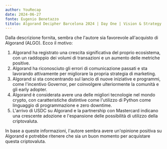 ```yaml
---
author: YouRecap
date: 2024-06-27
fonte: Eugenio Benetazzo
titolo: Algorand Decipher Barcelona 2024 | Day One | Vision & Strategy for the Next Future
---
```


Dalla descrizione fornita, sembra che l'autore sia favorevole all'acquisto di Algorand (ALGO). Ecco il motivo:

1. Algorand ha registrato una crescita significativa del proprio ecosistema, con un raddoppio dei volumi di transazioni e un aumento delle metriche positive.
2. Algorand ha riconosciuto gli errori di comunicazione passati e sta lavorando attivamente per migliorare la propria strategia di marketing.
3. Algorand si sta concentrando sul lancio di nuove iniziative e programmi, come l'incentivo Governor, per coinvolgere ulteriormente la comunità e gli early adopter.
4. Algorand è considerata avere una delle migliori tecnologie nel mondo crypto, con caratteristiche distintive come l'utilizzo di Python come linguaggio di programmazione e zero downtime.
5. L'arrivo di USDC su Algorand e la partnership con Mastercard indicano una crescente adozione e l'espansione delle possibilità di utilizzo della criptovaluta.

In base a queste informazioni, l'autore sembra avere un'opinione positiva su Algorand e potrebbe ritenere che sia un buon momento per acquistare questa criptovaluta.
